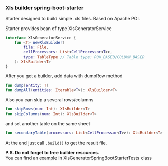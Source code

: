 ### Xls builder spring-boot-starter

Starter designed to build simple .xls files. 
Based on Apache POI.

Starter provides bean of type XlsGeneratorService

```kotlin
interface XlsGeneratorService {
    fun <T> newXlsBuilder(
        file: File,
        cellProcessors: List<CellProcessor<T>>,
        type: TableType // Table type: ROW_BASED/COLUMN_BASED
    ): XlsBuilder<T>
}
```

After you get a builder, add data with dumpRow method
```kotlin
fun dump(entity: T)
fun dumpAll(entities: Iterable<T>): XlsBuilder<T>
```

Also you can skip a several rows/columns
```kotlin
fun skipRows(num: Int): XlsBuilder<T>
fun skipColumns(num: Int): XlsBuilder<T>
```

and set another table on the same sheet
```kotlin
fun secondaryTable(processors: List<CellProcessor<T>>): XlsBuilder<T>
```

At the end just call `.build()` to get the result file.<br/>

<b>P.S. Do not forget to free builder resources.</b><br/>
You can find an example in XlsGeneratorSpringBootStarterTests class



